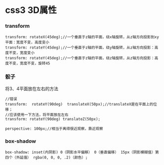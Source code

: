 # css3 3D属性

### transform
```
transform: rotateX(45deg);//一个垂直于z轴的平面，绕x轴旋转，从z轴方向投影到xy平面：宽度不变，高度变小
transform: rotateY(45deg);//一个垂直于z轴的平面，绕y轴旋转，从z轴方向投影：高度不变，宽度变小
transform: rotateY(45deg);//一个垂直于z轴的平面，绕z轴旋转，从z轴方向投影：高度不变，宽度不变，旋转45
```

### 骰子
将3、4平面放在左右的方法
```
//错误
transform:  rotateY(90deg)  translateX(50px);//translateX是在平面上的位移；
//应该使用一下方法，将平面放在左右
transform: rotateY(90deg) translateZ(50px);

```
```
perspective: 100px;//相当于离得很近观察，靠近观察
```

### box-shadow
```
box-shadow: inset(内阴影) 0（阴影水平偏移） 0（垂直偏移） 15px（阴影模糊值）第四个（外延值） rgba(0, 0, 0, .2)（颜色）;
```